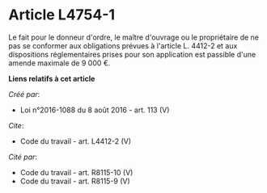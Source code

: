 # Article L4754-1

Le fait pour le donneur d'ordre, le maître d'ouvrage ou le propriétaire de ne pas se conformer aux obligations prévues à
l'article L. 4412-2 et aux dispositions réglementaires prises pour son application est passible d'une amende maximale de 9
000 €.

**Liens relatifs à cet article**

_Créé par_:

  - Loi n°2016-1088 du 8 août 2016 - art. 113 (V)

_Cite_:

  - Code du travail - art. L4412-2 (V)

_Cité par_:

  - Code du travail - art. R8115-10 (V)
  - Code du travail - art. R8115-9 (V)
